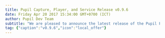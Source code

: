 ```yaml
--- 
title: Pupil Capture, Player, and Service Release v0.9.6
date: Friday Apr 20 2017 15:34:00 GMT+0700 (ICT) 
author: Pupil Dev Team 
subtitle: "We are pleased to announce the latest release of the Pupil Platform v0.9.6..."
tag: {"caption":"v0.9.6","icon":"local_offer"} 
---
```


<script src="//cdn.rawgit.com/showdownjs/showdown/1.3.0/dist/showdown.min.js"></script>
<script type="text/javascript">
document.addEventListener("DOMContentLoaded", function(event) { 
  $(document).ready(function() {
    $.ajax({
      type: 'GET',
      url: "https://api.github.com/repos/pupil-labs/pupil/releases/tags/v0.9.6",
      dataType: "jsonp",
      success: function(data, textStatus,jaXHR){
        var converter = new showdown.Converter();
        var text = data.data.body;
        var html = converter.makeHtml(text);
        html += '<a href="https://github.com/pupil-labs/pupil/releases/tag/v0.9.6">Download v0.9.6</a>'  
        $('section[class~="content"]').html(html);
      }
    });
  });
});
</script>
